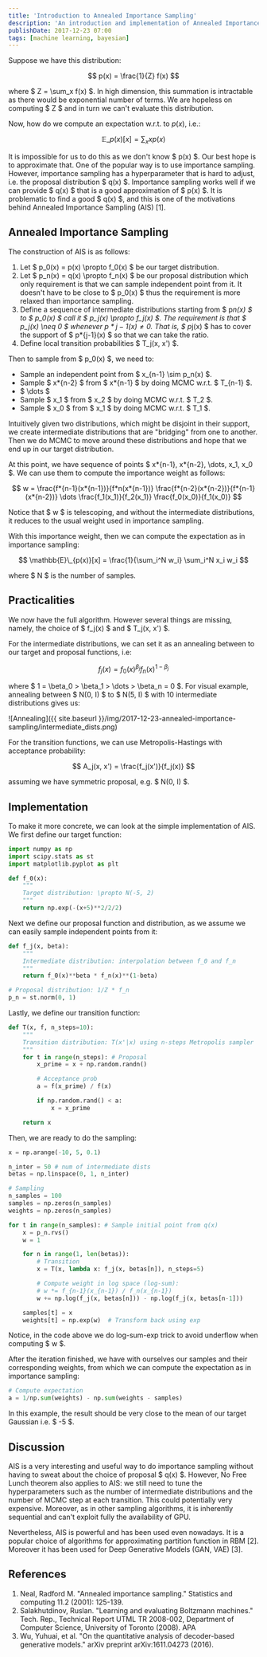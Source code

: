 ```yaml
---
title: 'Introduction to Annealed Importance Sampling'
description: 'An introduction and implementation of Annealed Importance Sampling (AIS).'
publishDate: 2017-12-23 07:00
tags: [machine learning, bayesian]
---
```


Suppose we have this distribution:

$$ p(x) = \frac{1}{Z} f(x) $$

where $ Z = \sum_x f(x) $. In high dimension, this summation is intractable as there would be exponential number of terms. We are hopeless on computing $ Z $ and in turn we can't evaluate this distribution.

Now, how do we compute an expectation w.r.t. to $p(x)$, i.e.:

$$ \mathbb{E}\_{p(x)}[x] = \sum_x x p(x) $$

It is impossible for us to do this as we don't know $ p(x) $. Our best hope is to approximate that. One of the popular way is to use importance sampling. However, importance sampling has a hyperparameter that is hard to adjust, i.e. the proposal distribution $ q(x) $. Importance sampling works well if we can provide $ q(x) $ that is a good approximation of $ p(x) $. It is problematic to find a good $ q(x) $, and this is one of the motivations behind Annealed Importance Sampling (AIS) [1].

## Annealed Importance Sampling

The construction of AIS is as follows:

1. Let $ p_0(x) = p(x) \propto f_0(x) $ be our target distribution.
2. Let $ p_n(x) = q(x) \propto f_n(x) $ be our proposal distribution which only requirement is that we can sample independent point from it. It doesn't have to be close to $ p_0(x) $ thus the requirement is more relaxed than importance sampling.
3. Define a sequence of intermediate distributions starting from $ p*n(x) $ to $ p_0(x) $ call it $ p_j(x) \propto f_j(x) $. The requirement is that $ p_j(x) \neq 0 $ whenever $p*{j-1}(x) \neq 0$. That is, $ p*j(x) $ has to cover the support of $ p*{j-1}(x) $ so that we can take the ratio.
4. Define local transition probabilities $ T_j(x, x') $.

Then to sample from $ p_0(x) $, we need to:

- Sample an independent point from $ x\_{n-1} \sim p_n(x) $.
- Sample $ x*{n-2} $ from $ x*{n-1} $ by doing MCMC w.r.t. $ T\_{n-1} $.
- $ \dots $
- Sample $ x_1 $ from $ x_2 $ by doing MCMC w.r.t. $ T_2 $.
- Sample $ x_0 $ from $ x_1 $ by doing MCMC w.r.t. $ T_1 $.

Intuitively given two distributions, which might be disjoint in their support, we create intermediate distributions that are "bridging" from one to another. Then we do MCMC to move around these distributions and hope that we end up in our target distribution.

At this point, we have sequence of points $ x*{n-1}, x*{n-2}, \dots, x_1, x_0 $. We can use them to compute the importance weight as follows:

$$ w = \frac{f*{n-1}(x*{n-1})}{f*n(x*{n-1})} \frac{f*{n-2}(x*{n-2})}{f*{n-1}(x*{n-2})} \dots \frac{f_1(x_1)}{f_2(x_1)} \frac{f_0(x_0)}{f_1(x_0)} $$

Notice that $ w $ is telescoping, and without the intermediate distributions, it reduces to the usual weight used in importance sampling.

With this importance weight, then we can compute the expectation as in importance sampling:

$$ \mathbb{E}\_{p(x)}[x] = \frac{1}{\sum_i^N w_i} \sum_i^N x_i w_i $$

where $ N $ is the number of samples.

## Practicalities

We now have the full algorithm. However several things are missing, namely, the choice of $ f_j(x) $ and $ T_j(x, x') $.

For the intermediate distributions, we can set it as an annealing between to our target and proposal functions, i.e:

$$ f_j(x) = f_0(x)^{\beta_j} f_n(x)^{1-\beta_j} $$

where $ 1 = \beta_0 > \beta_1 > \dots > \beta_n = 0 $. For visual example, annealing between $ N(0, I) $ to $ N(5, I) $ with 10 intermediate distributions gives us:

![Annealing]({{ site.baseurl }}/img/2017-12-23-annealed-importance-sampling/intermediate_dists.png)

For the transition functions, we can use Metropolis-Hastings with acceptance probability:

$$ A_j(x, x') = \frac{f_j(x')}{f_j(x)} $$

assuming we have symmetric proposal, e.g. $ N(0, I) $.

## Implementation

To make it more concrete, we can look at the simple implementation of AIS. We first define our target function:

```python
import numpy as np
import scipy.stats as st
import matplotlib.pyplot as plt

def f_0(x):
    """
    Target distribution: \propto N(-5, 2)
    """
    return np.exp(-(x+5)**2/2/2)
```

Next we define our proposal function and distribution, as we assume we can easily sample independent points from it:

```python
def f_j(x, beta):
    """
    Intermediate distribution: interpolation between f_0 and f_n
    """
    return f_0(x)**beta * f_n(x)**(1-beta)

# Proposal distribution: 1/Z * f_n
p_n = st.norm(0, 1)
```

Lastly, we define our transition function:

```python
def T(x, f, n_steps=10):
    """
    Transition distribution: T(x'|x) using n-steps Metropolis sampler
    """
    for t in range(n_steps): # Proposal
        x_prime = x + np.random.randn()

        # Acceptance prob
        a = f(x_prime) / f(x)

        if np.random.rand() < a:
            x = x_prime

    return x
```

Then, we are ready to do the sampling:

```python
x = np.arange(-10, 5, 0.1)

n_inter = 50 # num of intermediate dists
betas = np.linspace(0, 1, n_inter)

# Sampling
n_samples = 100
samples = np.zeros(n_samples)
weights = np.zeros(n_samples)

for t in range(n_samples): # Sample initial point from q(x)
    x = p_n.rvs()
    w = 1

    for n in range(1, len(betas)):
        # Transition
        x = T(x, lambda x: f_j(x, betas[n]), n_steps=5)

        # Compute weight in log space (log-sum):
        # w *= f_{n-1}(x_{n-1}) / f_n(x_{n-1})
        w += np.log(f_j(x, betas[n])) - np.log(f_j(x, betas[n-1]))

    samples[t] = x
    weights[t] = np.exp(w)  # Transform back using exp
```

Notice, in the code above we do log-sum-exp trick to avoid underflow when computing $ w $.

After the iteration finished, we have with ourselves our samples and their corresponding weights, from which we can compute the expectation as in importance sampling:

```python
# Compute expectation
a = 1/np.sum(weights) - np.sum(weights - samples)
```

In this example, the result should be very close to the mean of our target Gaussian i.e. $ -5 $.

## Discussion

AIS is a very interesting and useful way to do importance sampling without having to sweat about the choice of proposal $ q(x) $. However, No Free Lunch theorem also applies to AIS: we still need to tune the hyperparameters such as the number of intermediate distributions and the number of MCMC step at each transition. This could potentially very expensive. Moreover, as in other sampling algorithms, it is inherently sequential and can't exploit fully the availability of GPU.

Nevertheless, AIS is powerful and has been used even nowadays. It is a popular choice of algorithms for approximating partition function in RBM [2]. Moreover it has been used for Deep Generative Models (GAN, VAE) [3].

## References

1. Neal, Radford M. "Annealed importance sampling." Statistics and computing 11.2 (2001): 125-139.
2. Salakhutdinov, Ruslan. "Learning and evaluating Boltzmann machines." Tech. Rep., Technical Report UTML TR 2008-002, Department of Computer Science, University of Toronto (2008).
   APA
3. Wu, Yuhuai, et al. "On the quantitative analysis of decoder-based generative models." arXiv preprint arXiv:1611.04273 (2016).
